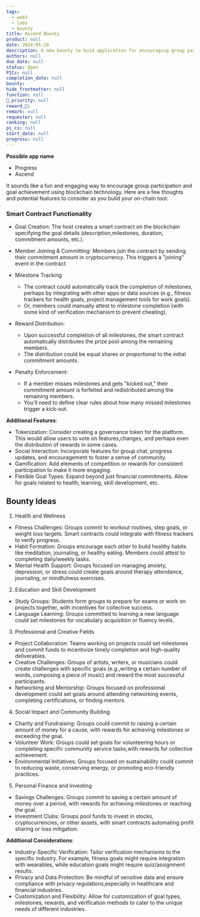 ```yaml
---
tags: 
  - web3
  - labs
  - bounty
title: Ascend Bounty
product: null
date: 2024-05-20
description: A new bounty to buid application for encouraging group participation and goal achievement. 
authors: null
due_date: null
status: Open
PICs: null
completion_date: null
bounty: 
hide_frontmatter: null
function: null
🔺_priority: null
reward_🧊: 
remark: null
requester: null
ranking: null
pi_cs: null
start_date: null
progress: null
---
```


**Possible app name**
* Progress
* Ascend

It sounds like a fun and engaging way to encourage group participation and goal achievement using blockchain technology. Here are a few thoughts and potential features to consider as you build your on-chain tool:

### Smart Contract Functionality
* Goal Creation: The host creates a smart contract on the blockchain specifying the goal details (description,milestones, duration, commitment amounts, etc.).
* Member Joining & Committing: Members join the contract by sending their commitment amount in cryptocurrency. This triggers a "joining" event in the contract
* Milestone Tracking
  * The contract could automatically track the completion of milestones, perhaps by integrating with other apps or data sources (e.g., fitness trackers for health goals, project management tools for work goals).
  * Or, members could manually attest to milestone completion (with some kind of verification mechanism to prevent cheating).
* Reward Distribution:
  * Upon successful completion of all milestones, the smart contract automatically distributes the prize pool among the remaining members.
  * The distribution could be equal shares or proportional to the initial commitment amounts.

* Penalty Enforcement:
  * If a member misses milestones and gets "kicked out," their commitment amount is forfeited and redistributed among the remaining members.
  * You'll need to define clear rules about how many missed milestones trigger a kick-out.

**Additional Features**:
* Tokenization: Consider creating a governance token for the platform. This would allow users to vote on features,changes, and perhaps even the distribution of rewards in some cases.
* Social Interaction: Incorporate features for group chat, progress updates, and encouragement to foster a sense of community.
* Gamification: Add elements of competition or rewards for consistent participation to make it more engaging.
* Flexible Goal Types: Expand beyond just financial commitments. Allow for goals related to health, learning, skill development, etc.

## Bounty Ideas
1. Health and Wellness
* Fitness Challenges: Groups commit to workout routines, step goals, or weight loss targets. Smart contracts could integrate with fitness trackers to verify progress.
* Habit Formation: Groups encourage each other to build healthy habits like meditation, journaling, or healthy eating. Members could attest to completing daily/weekly tasks.
* Mental Health Support: Groups focused on managing anxiety, depression, or stress could create goals around therapy attendance, journaling, or mindfulness exercises.

2. Education and Skill Development
* Study Groups: Students form groups to prepare for exams or work on projects together, with incentives for collective success.
* Language Learning: Groups committed to learning a new language could set milestones for vocabulary acquisition or fluency levels.

3. Professional and Creative Fields
* Project Collaboration: Teams working on projects could set milestones and commit funds to incentivize timely completion and high-quality deliverables.
* Creative Challenges: Groups of artists, writers, or musicians could create challenges with specific goals (e.g.,writing a certain number of words, composing a piece of music) and reward the most successful participants.
* Networking and Mentorship: Groups focused on professional development could set goals around attending networking events, completing certifications, or finding mentors.

4. Social Impact and Community Building
* Charity and Fundraising: Groups could commit to raising a certain amount of money for a cause, with rewards for achieving milestones or exceeding the goal.
* Volunteer Work: Groups could set goals for volunteering hours or completing specific community service tasks,with rewards for collective achievement.
* Environmental Initiatives: Groups focused on sustainability could commit to reducing waste, conserving energy, or promoting eco-friendly practices.

5. Personal Finance and Investing
* Savings Challenges: Groups commit to saving a certain amount of money over a period, with rewards for achieving milestones or reaching the goal.
* Investment Clubs: Groups pool funds to invest in stocks, cryptocurrencies, or other assets, with smart contracts automating profit sharing or loss mitigation.

**Additional Considerations**:
* Industry-Specific Verification: Tailor verification mechanisms to the specific industry. For example, fitness goals might require integration with wearables, while education goals might require quiz/assignment results.
* Privacy and Data Protection: Be mindful of sensitive data and ensure compliance with privacy regulations,especially in healthcare and financial industries.
* Customization and Flexibility: Allow for customization of goal types, milestones, rewards, and verification methods to cater to the unique needs of different industries.

